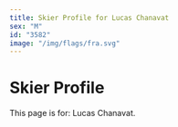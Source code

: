 ```yaml
---
title: Skier Profile for Lucas Chanavat
sex: "M"
id: "3582"
image: "/img/flags/fra.svg" 
---
```


# Skier Profile

This page is for: Lucas Chanavat.
    